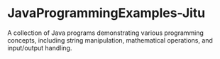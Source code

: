 # JavaProgrammingExamples-Jitu
A collection of Java programs demonstrating various programming concepts, including string manipulation, mathematical operations, and input/output handling.

